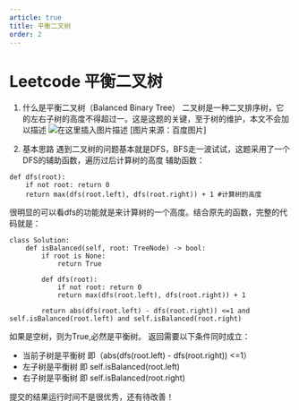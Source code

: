 ```yaml
---
article: true
title: 平衡二叉树
order: 2
---
```

# Leetcode 平衡二叉树
1. 什么是平衡二叉树（Balanced Binary Tree）
二叉树是一种二叉排序树，它的左右子树的高度不得超过一。这是这题的关键，至于树的维护，本文不会加以描述
![在这里插入图片描述](https://img-blog.csdnimg.cn/2020052220375832.png?x-oss-process=image/watermark,type_ZmFuZ3poZW5naGVpdGk,shadow_10,text_aHR0cHM6Ly9ibG9nLmNzZG4ubmV0L3dlaXhpbl80Mzk0MzY0Mg==,size_16,color_FFFFFF,t_70)
[图片来源：百度图片]

2. 基本思路
遇到二叉树的问题基本就是DFS，BFS走一波试试，这题采用了一个DFS的辅助函数，遍历过后计算树的高度
辅助函数：
```
def dfs(root):
	if not root: return 0
    return max(dfs(root.left), dfs(root.right)) + 1 #计算树的高度
```
很明显的可以看dfs的功能就是来计算树的一个高度。结合原先的函数，完整的代码就是：
```
class Solution:
    def isBalanced(self, root: TreeNode) -> bool:
        if root is None:
            return True

        def dfs(root):
            if not root: return 0
            return max(dfs(root.left), dfs(root.right)) + 1

        return abs(dfs(root.left) - dfs(root.right)) <=1 and self.isBalanced(root.left) and self.isBalanced(root.right)
```
如果是空树，则为True,必然是平衡树。
返回需要以下条件同时成立：

- 当前子树是平衡树 即（abs(dfs(root.left) - dfs(root.right)) <=1）
- 左子树是平衡树 即  self.isBalanced(root.left)
- 右子树是平衡树 即 self.isBalanced(root.right)

提交的结果运行时间不是很优秀，还有待改善！